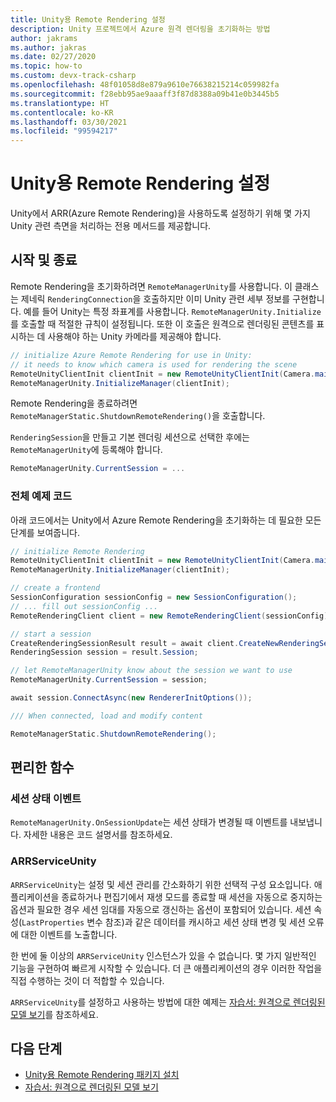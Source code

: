 ```yaml
---
title: Unity용 Remote Rendering 설정
description: Unity 프로젝트에서 Azure 원격 렌더링을 초기화하는 방법
author: jakrams
ms.author: jakras
ms.date: 02/27/2020
ms.topic: how-to
ms.custom: devx-track-csharp
ms.openlocfilehash: 48f01058d8e879a9610e76638215214c059982fa
ms.sourcegitcommit: f28ebb95ae9aaaff3f87d8388a09b41e0b3445b5
ms.translationtype: HT
ms.contentlocale: ko-KR
ms.lasthandoff: 03/30/2021
ms.locfileid: "99594217"
---
```

# <a name="set-up-remote-rendering-for-unity"></a>Unity용 Remote Rendering 설정

Unity에서 ARR(Azure Remote Rendering)을 사용하도록 설정하기 위해 몇 가지 Unity 관련 측면을 처리하는 전용 메서드를 제공합니다.

## <a name="startup-and-shutdown"></a>시작 및 종료

Remote Rendering을 초기화하려면 `RemoteManagerUnity`를 사용합니다. 이 클래스는 제네릭 `RenderingConnection`을 호출하지만 이미 Unity 관련 세부 정보를 구현합니다. 예를 들어 Unity는 특정 좌표계를 사용합니다. `RemoteManagerUnity.Initialize`를 호출할 때 적절한 규칙이 설정됩니다. 또한 이 호출은 원격으로 렌더링된 콘텐츠를 표시하는 데 사용해야 하는 Unity 카메라를 제공해야 합니다.

```cs
// initialize Azure Remote Rendering for use in Unity:
// it needs to know which camera is used for rendering the scene
RemoteUnityClientInit clientInit = new RemoteUnityClientInit(Camera.main);
RemoteManagerUnity.InitializeManager(clientInit);
```

Remote Rendering을 종료하려면 `RemoteManagerStatic.ShutdownRemoteRendering()`을 호출합니다.

`RenderingSession`을 만들고 기본 렌더링 세션으로 선택한 후에는 `RemoteManagerUnity`에 등록해야 합니다.

```cs
RemoteManagerUnity.CurrentSession = ...
```

### <a name="full-example-code"></a>전체 예제 코드

아래 코드에서는 Unity에서 Azure Remote Rendering을 초기화하는 데 필요한 모든 단계를 보여줍니다.

```cs
// initialize Remote Rendering
RemoteUnityClientInit clientInit = new RemoteUnityClientInit(Camera.main);
RemoteManagerUnity.InitializeManager(clientInit);

// create a frontend
SessionConfiguration sessionConfig = new SessionConfiguration();
// ... fill out sessionConfig ...
RemoteRenderingClient client = new RemoteRenderingClient(sessionConfig);

// start a session
CreateRenderingSessionResult result = await client.CreateNewRenderingSessionAsync(new RenderingSessionCreationOptions(RenderingSessionVmSize.Standard, 0, 30));
RenderingSession session = result.Session;

// let RemoteManagerUnity know about the session we want to use
RemoteManagerUnity.CurrentSession = session;

await session.ConnectAsync(new RendererInitOptions());

/// When connected, load and modify content

RemoteManagerStatic.ShutdownRemoteRendering();
```

## <a name="convenience-functions"></a>편리한 함수

### <a name="session-state-events"></a>세션 상태 이벤트

`RemoteManagerUnity.OnSessionUpdate`는 세션 상태가 변경될 때 이벤트를 내보냅니다. 자세한 내용은 코드 설명서를 참조하세요.

### <a name="arrserviceunity"></a>ARRServiceUnity

`ARRServiceUnity`는 설정 및 세션 관리를 간소화하기 위한 선택적 구성 요소입니다. 애플리케이션을 종료하거나 편집기에서 재생 모드를 종료할 때 세션을 자동으로 중지하는 옵션과 필요한 경우 세션 임대를 자동으로 갱신하는 옵션이 포함되어 있습니다. 세션 속성(`LastProperties` 변수 참조)과 같은 데이터를 캐시하고 세션 상태 변경 및 세션 오류에 대한 이벤트를 노출합니다.

한 번에 둘 이상의 `ARRServiceUnity` 인스턴스가 있을 수 없습니다. 몇 가지 일반적인 기능을 구현하여 빠르게 시작할 수 있습니다. 더 큰 애플리케이션의 경우 이러한 작업을 직접 수행하는 것이 더 적합할 수 있습니다.

`ARRServiceUnity`를 설정하고 사용하는 방법에 대한 예제는 [자습서: 원격으로 렌더링된 모델 보기](../../tutorials/unity/view-remote-models/view-remote-models.md)를 참조하세요.

## <a name="next-steps"></a>다음 단계

* [Unity용 Remote Rendering 패키지 설치](install-remote-rendering-unity-package.md)
* [자습서: 원격으로 렌더링된 모델 보기](../../tutorials/unity/view-remote-models/view-remote-models.md)
